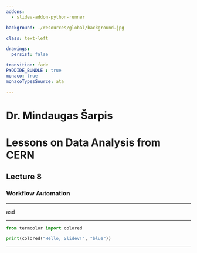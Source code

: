 ```yaml
---
addons:
  - slidev-addon-python-runner

background: ./resources/global/background.jpg

class: text-left

drawings:
  persist: false

transition: fade
PYODIDE_BUNDLE : true
monaco: true
monacoTypesSource: ata

---
```


# Dr. Mindaugas Šarpis

# Lessons on **Data Analysis** from **CERN**

## Lecture **8**

### Workflow **Automation**

---

asd

---

```py {monaco-run}
from termcolor import colored

print(colored("Hello, Slidev!", "blue"))
```
--- 

